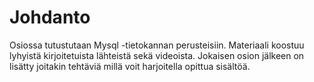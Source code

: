 # Johdanto

Osiossa tutustutaan Mysql -tietokannan perusteisiin. Materiaali koostuu lyhyistä kirjoitetuista lähteistä sekä videoista. Jokaisen osion jälkeen on lisätty joitakin tehtäviä millä voit harjoitella opittua sisältöä.



